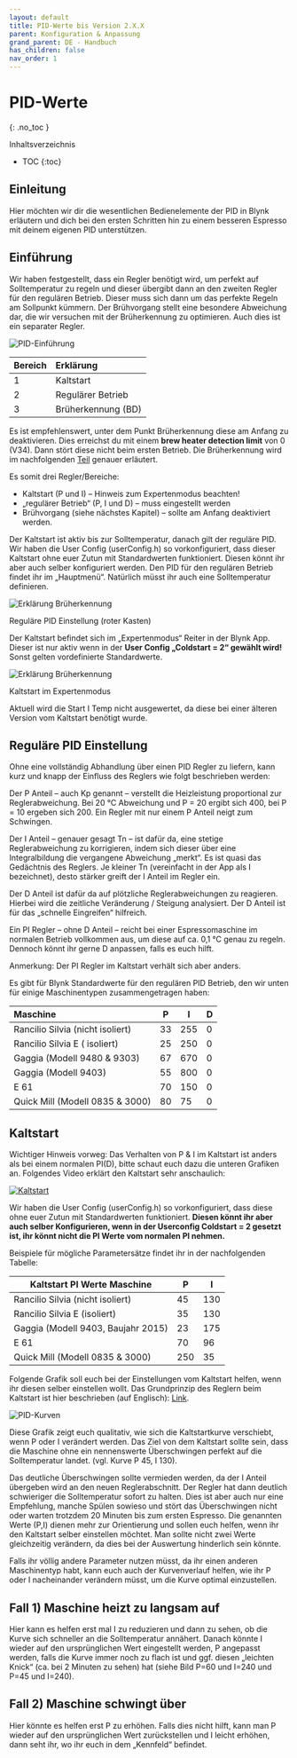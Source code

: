 ```yaml
---
layout: default
title: PID-Werte bis Version 2.X.X
parent: Konfiguration & Anpassung
grand_parent: DE - Handbuch
has_children: false
nav_order: 1
---
```


# PID-Werte
{: .no_toc }

Inhaltsverzeichnis

* TOC
{:toc}

## Einleitung

Hier möchten wir dir die wesentlichen Bedienelemente der PID in Blynk erläutern und dich bei den ersten Schritten hin zu einem besseren Espresso mit deinem eigenen PID unterstützen.

## Einführung

Wir haben festgestellt, dass ein Regler benötigt wird, um perfekt auf Solltemperatur zu regeln und dieser übergibt dann an den zweiten Regler für den regulären Betrieb. Dieser muss sich dann um das perfekte Regeln am Sollpunkt kümmern. Der Brühvorgang stellt eine besondere Abweichung dar, die wir versuchen mit der Brüherkennung zu optimieren. Auch dies ist ein separater Regler.

![PID-Einführung](../../img/Bildschirmfoto-2020-11-04-um-20.51.31-1536x733.png)

Bereich | Erklärung
:--|:--
1 | Kaltstart
2 | Regulärer Betrieb
3 | Brüherkennung (BD)

Es ist empfehlenswert, unter dem Punkt Brüherkennung diese am Anfang zu deaktivieren. Dies erreichst du mit einem **brew heater detection limit** von 0 (V34). Dann stört diese nicht beim ersten Betrieb. Die Brüherkennung wird im nachfolgenden [Teil](brueherkennung.md) genauer erläutert.

Es somit drei Regler/Bereiche:

* Kaltstart (P und I) – Hinweis zum Expertenmodus beachten!
* „regulärer Betrieb“ (P, I und D) – muss eingestellt werden
* Brühvorgang (siehe nächstes Kapitel) – sollte am Anfang deaktiviert werden.

Der Kaltstart ist aktiv bis zur Solltemperatur, danach gilt der reguläre PID. Wir haben die User Config (userConfig.h) so vorkonfiguriert, dass dieser Kaltstart ohne euer Zutun mit Standardwerten funktioniert. Diesen könnt ihr aber auch selber konfiguriert werden. Den PID für den regulären Betrieb findet ihr im „Hauptmenü“. Natürlich müsst ihr auch eine Solltemperatur definieren.

![Erklärung Brüherkennung](../../img/Bildschirmfoto-2020-11-04-um-19.43.11.png)

Reguläre PID Einstellung (roter Kasten)

Der Kaltstart befindet sich im „Expertenmodus“ Reiter in der Blynk App. Dieser ist nur aktiv wenn in der **User Config „Coldstart = 2“ gewählt wird!** Sonst gelten vordefinierte Standardwerte.

![Erklärung Brüherkennung](../../img/Bildschirmfoto-2020-11-04-um-19.46.38.png)

Kaltstart im Expertenmodus

Aktuell wird die Start I Temp nicht ausgewertet, da diese bei einer älteren Version vom Kaltstart benötigt wurde.

## Reguläre PID Einstellung

Ohne eine vollständig Abhandlung über einen PID Regler zu liefern, kann kurz und knapp der Einfluss des Reglers wie folgt beschrieben werden:

Der P Anteil – auch Kp genannt – verstellt die Heizleistung proportional zur Reglerabweichung. Bei 20 °C Abweichung und P = 20 ergibt sich 400, bei P = 10 ergeben sich 200. Ein Regler mit nur einem P Anteil neigt zum Schwingen.

Der I Anteil – genauer gesagt Tn – ist dafür da, eine stetige Reglerabweichung zu korrigieren, indem sich dieser über eine Integralbildung die vergangene Abweichung „merkt“. Es ist quasi das Gedächtnis des Reglers. Je kleiner Tn (vereinfacht in der App als I bezeichnet), desto stärker greift der I Anteil im Regler ein.

Der D Anteil ist dafür da auf plötzliche Reglerabweichungen zu reagieren. Hierbei wird die zeitliche Veränderung / Steigung analysiert. Der D Anteil ist für das „schnelle Eingreifen“ hilfreich.

Ein PI Regler – ohne D Anteil – reicht bei einer Espressomaschine im normalen Betrieb vollkommen aus, um diese auf ca. 0,1 °C genau zu regeln. Dennoch könnt ihr gerne D anpassen, falls es euch hilft.

Anmerkung: Der PI Regler im Kaltstart verhält sich aber anders.

Es gibt für Blynk Standardwerte für den regulären PID Betrieb, den wir unten für einige Maschinentypen zusammengetragen haben:

Maschine |	P |	I |	D
:-|-|-|-
Rancilio Silvia (nicht isoliert) | 33 | 255 | 0 |
Rancilio Silvia E ( isoliert) | 25 | 250 | 0 |
Gaggia (Modell 9480 & 9303) | 67 | 670 | 0
Gaggia (Modell 9403) | 55 | 800 | 0
E 61 | 70 | 150 | 0
Quick Mill (Modell 0835 & 3000) | 80 | 75 | 0

## Kaltstart
Wichtiger Hinweis vorweg: Das Verhalten von P & I im Kaltstart ist anders als bei einem normalen PI(D), bitte schaut euch dazu die unteren Grafiken an. 
Folgendes Video erklärt den Kaltstart sehr anschaulich:

[![Kaltstart](https://img.youtube.com/vi/DNfaZFtPRSA/hqdefault.jpg)](https://www.youtube.com/watch?v=DNfaZFtPRSA)

Wir haben die User Config (userConfig.h) so vorkonfiguriert, dass diese ohne euer Zutun mit Standardwerten funktioniert. **Diesen könnt ihr aber auch selber Konfigurieren, wenn in der Userconfig Coldstart = 2 gesetzt ist, ihr könnt nicht die PI Werte vom normalen PI nehmen.**

Beispiele für mögliche Parametersätze findet ihr in der nachfolgenden Tabelle:

Kaltstart PI Werte Maschine |	P |	I
-|-|-
Rancilio Silvia (nicht isoliert) | 45 |	130
Rancilio Silvia E (isoliert) | 35 |	130
Gaggia (Modell 9403, Baujahr 2015) |	23 | 175
E 61 |	70 |	96
Quick Mill (Modell 0835 & 3000) | 250 | 35

Folgende Grafik soll euch bei der Einstellungen vom Kaltstart helfen, wenn ihr diesen selber einstellen wollt. Das Grundprinzip des Reglern beim Kaltstart ist hier beschrieben (auf Englisch): [Link](http://brettbeauregard.com/blog/2017/06/introducing-proportional-on-measurement/). 

![PID-Kurven](../../img/image.png)

Diese Grafik zeigt euch qualitativ, wie sich die Kaltstartkurve verschiebt, wenn P oder I verändert werden. Das Ziel von dem Kaltstart sollte sein, dass die Maschine ohne ein nennenswerte Überschwingen perfekt auf die Solltemperatur landet. (vgl. Kurve P 45, I 130).

Das deutliche Überschwingen sollte vermieden werden, da der I Anteil übergeben wird an den neuen Reglerabschnitt. Der Regler hat dann deutlich schwieriger die Solltemperatur sofort zu halten. Dies ist aber auch nur eine Empfehlung, manche Spülen sowieso und stört das Überschwingen nicht oder warten trotzdem 20 Minuten bis zum ersten Espresso.
Die genannten Werte (P,I) dienen mehr zur Orientierung und sollen euch helfen, wenn ihr den Kaltstart selber einstellen möchtet. Man sollte nicht zwei Werte gleichzeitig verändern, da dies bei der Auswertung hinderlich sein könnte.

Falls ihr völlig andere Parameter nutzen müsst, da ihr einen anderen Maschinentyp habt, kann euch auch der Kurvenverlauf helfen, wie ihr P oder I nacheinander verändern müsst, um die Kurve optimal einzustellen.

## Fall 1) Maschine heizt zu langsam auf

Hier kann es helfen erst mal I zu reduzieren und dann zu sehen, ob die Kurve sich schneller an die Solltemperatur annähert. Danach könnte I wieder auf den ursprünglichen Wert eingestellt werden, P angepasst werden, falls die Kurve immer noch zu flach ist und ggf. diesen „leichten Knick“ (ca. bei 2 Minuten zu sehen) hat (siehe Bild P=60 und I=240 und P=45 und I=240).

## Fall 2) Maschine schwingt über

Hier könnte es helfen erst P zu erhöhen. Falls dies nicht hilft, kann man P wieder auf den ursprünglichen Wert zurückstellen und I leicht erhöhen, dann seht ihr, wo ihr euch in dem „Kennfeld“ befindet.
